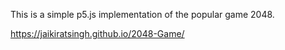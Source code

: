 This is a simple p5.js implementation of the popular game 2048.

https://jaikiratsingh.github.io/2048-Game/

